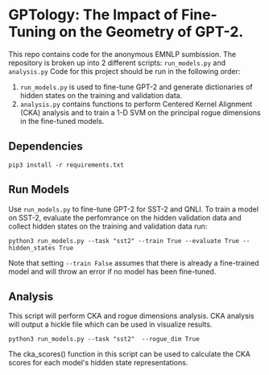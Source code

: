 # GPTology: The Impact of Fine-Tuning on the Geometry of GPT-2.
This repo contains code for the anonymous EMNLP sumbission. The repository is broken up into 2 different scripts: ```run_models.py``` and ```analysis.py``` Code for this project should be run in the following order: 


1) ```run_models.py``` is used to fine-tune GPT-2 and generate dictionaries of hidden states on the training and validation data. 
2) ```analysis.py``` contains functions to perform Centered Kernel Alignment (CKA) analysis and to train a 1-D SVM on the principal rogue dimensions in the fine-tuned models. 

## Dependencies
```pip3 install -r requirements.txt```

## Run Models
Use ```run_models.py``` to fine-tune GPT-2 for SST-2 and QNLI. To train a model on SST-2, evaluate the perfomrance on the hidden validation data and collect hidden states on the training and validation data run: 

```python3 run_models.py --task "sst2" --train True --evaluate True --hidden_states True```

Note that setting ``--train False`` assumes that there is already a fine-trained model and will throw an error if no model has been fine-tuned. 

## Analysis
This script will perform CKA and rogue dimensions analysis. CKA analysis will output a hickle file which can be used in visualize results. 

```python3 run_models.py --task "sst2"  --rogue_dim True ```

The cka_scores() function in this script can be used to calculate the CKA scores for each model's hidden state representations. 
